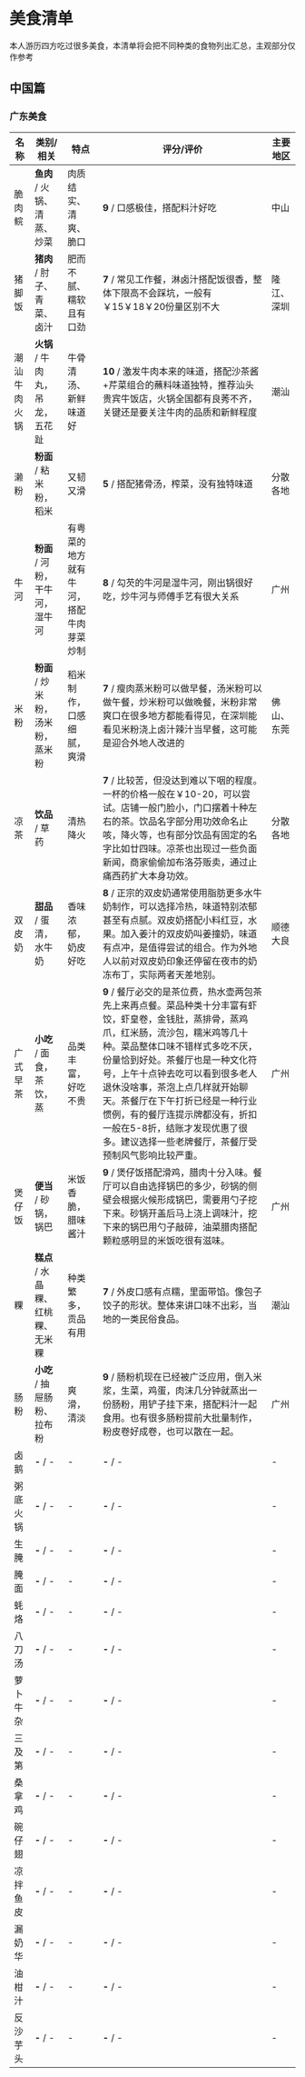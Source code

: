 # 美食清单

本人游历四方吃过很多美食，本清单将会把不同种类的食物列出汇总，主观部分仅作参考

## 中国篇

### 广东美食
| 名称 | 类别/相关 | 特点 | 评分/评价| 主要地区 |
| ------------ | --------------------------------- | ---------------------- | -------------------------------------------------------------------------------------------------------------------------------------------- | ---------- |
| 脆肉鲩 | **鱼肉** / 火锅、清蒸、炒菜 | 肉质结实、清爽、脆口 | **9** / 口感极佳，搭配料汁好吃 | 中山 |
| 猪脚饭 | **猪肉** / 肘子、青菜、卤汁 | 肥而不腻、糯软且有口劲 | **7** / 常见工作餐，淋卤汁搭配饭很香，整体下限高不会踩坑，一般有￥15￥18￥20份量区别不大| 隆江、深圳 |
| 潮汕牛肉火锅 | **火锅** / 牛肉丸，吊龙，五花趾 | 牛骨清汤、新鲜味道好 | **10** / 激发牛肉本来的味道，搭配沙茶酱+芹菜组合的蘸料味道独特，推荐汕头贵宾牛饭店，火锅全国都有良莠不齐，关键还是要关注牛肉的品质和新鲜程度 | 潮汕 |
| 濑粉 | **粉面** / 粘米粉，稻米 | 又韧又滑 | **5** / 搭配猪骨汤，榨菜，没有独特味道 |分散各地|
| 牛河 | **粉面** / 河粉，干牛河，湿牛河 | 有粤菜的地方就有牛河，搭配牛肉芽菜炒制| **8** / 勾芡的牛河是湿牛河，刚出锅很好吃，炒牛河与师傅手艺有很大关系| 广州|
| 米粉 | **粉面** / 炒米粉，汤米粉，蒸米粉 | 稻米制作，口感细腻，爽滑| **7** / 瘦肉蒸米粉可以做早餐，汤米粉可以做午餐，炒米粉可以做晚餐，米粉非常爽口在很多地方都能看得见，在深圳能看见米粉浇上卤汁辣汁当早餐，这可能是迎合外地人改进的| 佛山、东莞|
| 凉茶 | **饮品** / 草药 | 清热降火| **7** / 比较苦，但没达到难以下咽的程度。一杯的价格一般在￥10-20，可以尝试。店铺一般门脸小，门口摆着十种左右的茶。饮品名字部分用功效命名止咳，降火等，也有部分饮品有固定的名字比如廿四味。凉茶也出现过一些负面新闻，商家偷偷加布洛芬贩卖，通过止痛西药扩大本身功效。| 分散各地|
| 双皮奶 | **甜品** / 蛋清，水牛奶 | 香味浓郁，奶皮好吃| **8** / 正宗的双皮奶通常使用脂肪更多水牛奶制作，可以选择冷热，味道特别浓郁甚至有点腻。双皮奶搭配小料红豆，水果。加入姜汁的双皮奶叫姜撞奶，味道有点冲，是值得尝试的组合。作为外地人以前对双皮奶印象还停留在夜市的奶冻布丁，实际两者天差地别。| 顺德大良 |
| 广式早茶 | **小吃** / 面食，茶饮，蒸 | 品类丰富，好吃不贵| **9** / 餐厅必交的是茶位费，热水壶两包茶先上来再点餐。菜品种类十分丰富有虾饺，虾皇卷，金钱肚，蒸排骨，蒸鸡爪，红米肠，流沙包，糯米鸡等几十种。菜品整体口味不错样式多吃不厌，份量恰到好处。茶餐厅也是一种文化符号，上午十点钟去吃可以看到很多老人退休没啥事，茶泡上点几样就开始聊天。茶餐厅在下午打折已经是一种行业惯例，有的餐厅连提示牌都没有，折扣一般在5-8折，结账才发现优惠了很多。建议选择一些老牌餐厅，茶餐厅受预制风气影响比较严重。| 广州 |
| 煲仔饭 | **便当** / 砂锅，锅巴 | 米饭香脆，腊味酱汁| **9** / 煲仔饭搭配滑鸡，腊肉十分入味。餐厅可以自由选择锅巴的多少，砂锅的侧壁会根据火候形成锅巴，需要用勺子挖下来。砂锅开盖后马上浇上调味汁，挖下来的锅巴用勺子敲碎，油菜腊肉搭配颗粒感明显的米饭吃很有滋味。| 广州|
| 粿 | **糕点** / 水晶粿、红桃粿、无米粿 | 种类繁多，贡品有用| **7** / 外皮口感有点糯，里面带馅。像包子饺子的形状。整体来讲口味不出彩，当地的一类民俗食品。| 潮汕|
| 肠粉 | **小吃** / 抽屉肠粉、拉布粉 | 爽滑，清淡| **9** / 肠粉机现在已经被广泛应用，倒入米浆，生菜，鸡蛋，肉沫几分钟就蒸出一份肠粉，用铲子挂下来，搭配料汁一起食用。也有很多肠粉提前大批量制作，粉皮卷好成卷，也可以散在一起。| 广州|
| 卤鹅 | **-** / - | -| **-** / -| -|
| 粥底火锅 | **-** / - | -| **-** / -| -|
| 生腌 | **-** / - | -| **-** / -| -|
| 腌面 | **-** / - | -| **-** / -| -|
| 蚝烙 | **-** / - | -| **-** / -| -|
| 八刀汤 | **-** / - | -| **-** / -| -|
| 萝卜牛杂 | **-** / - | -| **-** / -| -|
| 三及第 | **-** / - | -| **-** / -| -|
| 桑拿鸡 | **-** / - | -| **-** / -| -|
| 碗仔翅 | **-** / - | -| **-** / -| -|
| 凉拌鱼皮 | **-** / - | -| **-** / -| -|
| 漏奶华 | **-** / - | -| **-** / -| -|
| 油柑汁 | **-** / - | -| **-** / -| -|
| 反沙芋头 | **-** / - | -| **-** / -| -|


<!-- demo -->
<div style="display:none">
| - | **-** / - | - | **-** / - | - |
</div>

